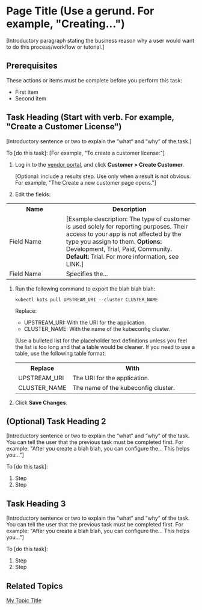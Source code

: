 # Page Title (Use a gerund. For example, "Creating...")

<!-- This template is used for processes/workflows or tutorial that require multiple procedures/tasks. For single procedures, use the other template.-->

[Introductory paragraph stating the business reason why a user would want to do this process/workflow or tutorial.]

## Prerequisites

These actions or items must be complete before you perform this task:
* First item
* Second item

## Task Heading (Start with verb. For example, "Create a Customer License")

[Introductory sentence or two to explain the “what“ and “why“ of the task.]

To [do this task]: [For example, "To create a customer license:"]

1. Log in to the [vendor portal](https://vendor.replicated.com), and click **Customer > Create Customer**.

   [Optional: include a results step. Use only when a result is not obvious. For example, "The Create a new customer page opens."]

1. Edit the fields:

  <table>
    <tr>
      <th width="30%">Name</th>
      <th width="70%">Description</th>
    </tr>
    <tr>
      <td>Field Name</td>
      <td>[Example description: The type of customer is used solely for reporting purposes. Their access to your app is not affected by the type you assign to them. <strong>Options:</strong> Development, Trial, Paid, Community. <strong>Default:</strong> Trial. For more information, see LINK.]</td>
    </tr>
    <tr>
      <td>Field Name</td>
      <td>Specifies the...</td>
    </tr>
  </table>

1. Run the following command to export the blah blah blah:

    ```
    kubectl kots pull UPSTREAM_URI --cluster CLUSTER_NAME
    ```
    Replace:

    - UPSTREAM_URI: With the URI for the application.
    - CLUSTER_NAME: With the name of the kubeconfig cluster.


    [Use a bulleted list for the placeholder text definitions unless you feel the list is too long and that a table would be cleaner. If you need to use a table, use the following table format:

    <table>
      <tr>
        <th width="30%">Replace</th>
        <th width="70%">With</th>
      </tr>
      <tr>
        <td>UPSTREAM_URI</td>
        <td>The URI for the application.</td>
      </tr>
      <tr>
        <td>CLUSTER_NAME</td>
        <td>The name of the kubeconfig cluster.</td>
      </tr>
    </table>

1. Click **Save Changes**.

## (Optional) Task Heading 2

<!--Separate each task under a new heading. If there are optional tasks that the user can complete as part of the larger procedure, put “(Optional)“ in the heading.-->

[Introductory sentence or two to explain the “what“ and “why“ of the task. You can tell the user that the previous task must be completed first. For example: "After you create a blah blah, you can configure the... This helps you..."]

To [do this task]:

1. Step
1. Step


## Task Heading 3

[Introductory sentence or two to explain the “what“ and “why“ of the task. You can tell the user that the previous task must be completed first. For example: "After you create a blah blah, you can configure the... This helps you..."]

To [do this task]:

1. Step
1. Step

## Related Topics

<!-- Be judicious. Only include this section if the topics are truly related to this procedure and have a specific purpose/goal for including it here instead of as a cross-reference.

* Do not use an intro sentence
* Should be a bulleted list only if there is more than one link
* Use the actual topic name with a hyperlink
* Keep the list short
* Should only link to topics on docs.replicated.com, or Replicated blogs/articles
-->

[My Topic Title](my-topic-title)
